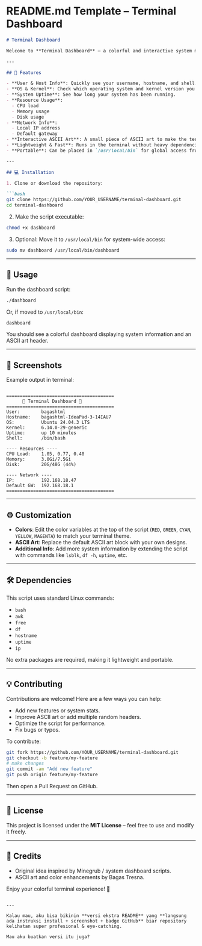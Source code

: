 

# README.md Template – Terminal Dashboard

````markdown
# Terminal Dashboard

Welcome to **Terminal Dashboard** – a colorful and interactive system monitoring tool for Linux terminals. This project provides a sleek way to view your system information directly from the command line, enhanced with ASCII art and terminal colors for a modern and aesthetic look.

---

## 🌟 Features

- **User & Host Info**: Quickly see your username, hostname, and shell.
- **OS & Kernel**: Check which operating system and kernel version you are running.
- **System Uptime**: See how long your system has been running.
- **Resource Usage**:
  - CPU load
  - Memory usage
  - Disk usage
- **Network Info**:
  - Local IP address
  - Default gateway
- **Interactive ASCII Art**: A small piece of ASCII art to make the terminal output fun and unique.
- **Lightweight & Fast**: Runs in the terminal without heavy dependencies.
- **Portable**: Can be placed in `/usr/local/bin` for global access from anywhere.

---

## 💻 Installation

1. Clone or download the repository:

```bash
git clone https://github.com/YOUR_USERNAME/terminal-dashboard.git
cd terminal-dashboard
````

2. Make the script executable:

```bash
chmod +x dashboard
```

3. Optional: Move it to `/usr/local/bin` for system-wide access:

```bash
sudo mv dashboard /usr/local/bin/dashboard
```

---

## 🚀 Usage

Run the dashboard script:

```bash
./dashboard
```

Or, if moved to `/usr/local/bin`:

```bash
dashboard
```

You should see a colorful dashboard displaying system information and an ASCII art header.

---

## 📸 Screenshots

Example output in terminal:

```⠀

========================================
      🚀 Terminal Dashboard 🚀
========================================
User:        bagashtml
Hostname:    bagashtml-IdeaPad-3-14IAU7
OS:          Ubuntu 24.04.3 LTS
Kernel:      6.14.0-29-generic
Uptime:      up 10 minutes
Shell:       /bin/bash

---- Resources ----
CPU Load:    1.05, 0.77, 0.40
Memory:      3.0Gi/7.5Gi
Disk:        20G/48G (44%)

---- Network ----
IP:          192.168.18.47
Default GW:  192.168.18.1
========================================
```

---

## ⚙️ Customization

* **Colors**: Edit the color variables at the top of the script (`RED`, `GREEN`, `CYAN`, `YELLOW`, `MAGENTA`) to match your terminal theme.
* **ASCII Art**: Replace the default ASCII art block with your own designs.
* **Additional Info**: Add more system information by extending the script with commands like `lsblk`, `df -h`, `uptime`, etc.

---

## 🛠 Dependencies

This script uses standard Linux commands:

* `bash`
* `awk`
* `free`
* `df`
* `hostname`
* `uptime`
* `ip`

No extra packages are required, making it lightweight and portable.

---

## 💡 Contributing

Contributions are welcome! Here are a few ways you can help:

* Add new features or system stats.
* Improve ASCII art or add multiple random headers.
* Optimize the script for performance.
* Fix bugs or typos.

To contribute:

```bash
git fork https://github.com/YOUR_USERNAME/terminal-dashboard.git
git checkout -b feature/my-feature
# make changes
git commit -am "Add new feature"
git push origin feature/my-feature
```

Then open a Pull Request on GitHub.

---

## 📜 License

This project is licensed under the **MIT License** – feel free to use and modify it freely.

---

## 🙌 Credits

* Original idea inspired by Minegrub / system dashboard scripts.
* ASCII art and color enhancements by Bagas Tresna.

Enjoy your colorful terminal experience! 🚀

```

---

Kalau mau, aku bisa bikinin **versi ekstra README** yang **langsung ada instruksi install + screenshot + badge GitHub** biar repository kelihatan super profesional & eye-catching.  

Mau aku buatkan versi itu juga?
```
